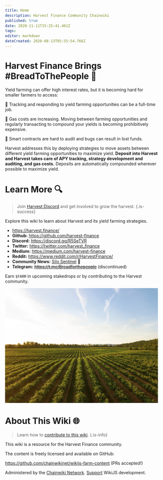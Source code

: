 ```yaml
---
title: Home
description: Harvest Finance Community Chainwiki
published: true
date: 2020-11-11T15:25:41.461Z
tags: 
editor: markdown
dateCreated: 2020-08-13T05:55:54.766Z
---
```


# Harvest Finance Brings #BreadToThePeople :bread:

Yield farming can offer high interest rates, but it is becoming hard for smaller farmers to access:

:corn: Tracking and responding to yield farming opportunities can be a full-time job.

:carrot: Gas costs are increasing. Moving between farming opportunities and regularly transacting to compound your yields is becoming prohibitively expensive.

:tomato: Smart contracts are hard to audit and bugs can result in lost funds.

Harvest addresses this by deploying strategies to move assets between different yield farming opportunities to maximize yield. **Deposit into Harvest and Harvest takes care of APY tracking, strategy development and auditing, and gas costs.** Deposits are automatically compounded wherever possible to maximize yield.

# Learn More :mag:

> Join [Harvest Discord](https://discord.gg/R5SeTVR) and get involved to grow the harvest.
{.is-success}

Explore this wiki to learn about Harvest and its yield farming strategies.

- https://harvest.finance/
- **Github:** https://github.com/harvest-finance
- **Discord:** https://discord.gg/R5SeTVR
- **Twitter:** https://twitter.com/harvest_finance
- **Medium:** https://medium.com/harvest-finance
- **Reddit:** https://www.reddit.com/r/HarvestFinance/
- **Community News:** [Silo Sentinel](/sentinel) :newspaper:
- **Telegram:** ~~https://t.me/Breadforthepeople~~ (discontinued)

Earn `$FARM` in upcoming stakedrops or by contributing to the Harvest community.

![harvest.jpeg](/harvest.jpeg)

# About This Wiki :globe_with_meridians:

> Learn how to [contribute to this wiki](/contribute).
{.is-info}

This wiki is a resource for the Harvest Finance community.

The content is freely licensed and available on GitHub:

https://github.com/chainwikinet/wikijs-farm-content (PRs accepted!)

Administered by the [Chainwiki Network](https://meta.chainwiki.dev/). [Support](https://wiki.js.org/support) WikiJS development.